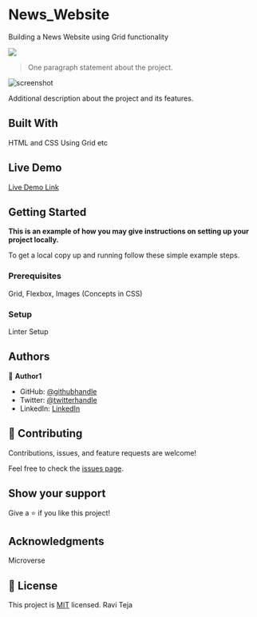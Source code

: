 # News_Website
Building a News Website using Grid functionality

![](https://img.shields.io/badge/Microverse-blueviolet)

> One paragraph statement about the project.

![screenshot]()

Additional description about the project and its features.

## Built With

HTML and CSS
Using Grid etc


## Live Demo


[Live Demo Link](https://github.com/RaviTejaM9602/News_Website)



## Getting Started

**This is an example of how you may give instructions on setting up your project locally.**



To get a local copy up and running follow these simple example steps.

### Prerequisites
Grid, Flexbox, Images (Concepts in CSS)
### Setup
Linter Setup 


## Authors

👤 **Author1**

- GitHub: [@githubhandle](https://github.com/RaviTejaM9602/News_Website)
- Twitter: [@twitterhandle](https://twitter.com/RaviTejaMekala1)
- LinkedIn: [LinkedIn](https://www.linkedin.com/in/ravi-teja-8499a31b9/)

## 🤝 Contributing

Contributions, issues, and feature requests are welcome!

Feel free to check the [issues page](../../issues/).

## Show your support

Give a ⭐️ if you like this project!

## Acknowledgments

Microverse

## 📝 License

This project is [MIT](./MIT.md) licensed.
Ravi Teja


